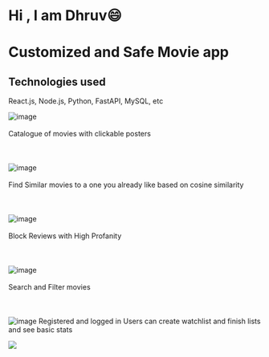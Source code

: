 # Hi  , I am Dhruv😄
<!--   
**DhruvBShetty/DhruvBShetty** is a ✨ _special_ ✨ repository because its `README.md` (this file) appears on your GitHub profile.

Here are some ideas to get you started:

- 🔭 I’m currently working on ...
- 🌱 I’m currently learning ...
- 👯 I’m looking to collaborate on ...
- 🤔 I’m looking for help with ...
- 💬 Ask me about ...
- 📫 How to reach me: ...
- 😄 Pronouns: ...
- ⚡ Fun fact: ...
-->
# Customized and Safe Movie app

## Technologies used
React.js, Node.js, Python, FastAPI, MySQL, etc

![image](https://github.com/user-attachments/assets/c3f3605a-1fdf-4285-be5f-f37d9c69c9d3)
<br/>
<br/>
Catalogue of movies with clickable posters
<br/>
<br/>
<br/>
<br/>
![image](https://github.com/user-attachments/assets/f85effd0-29a7-44f0-821f-5273a5eb09c0)
<br/>
<br/>
Find Similar movies to a one you already like based on cosine similarity
<br/>
<br/>
<br/>
<br/>
![image](https://github.com/user-attachments/assets/1def6ee1-1676-4bd4-9b51-9a9a7f798a5d)
<br/>
<br/>
Block Reviews with High Profanity
<br/>
<br/>
<br/>
<br/>
![image](https://github.com/user-attachments/assets/87a0f937-b15b-423b-861d-0b1d6d1c1475)
<br/>
<br/>
Search and Filter movies
<br/>
<br/>
<br/>
<br/>
![image](https://github.com/user-attachments/assets/2516adaf-905f-4f3e-8fa0-6101bb196711)
Registered and logged in Users can create watchlist and finish lists and see basic stats


![](https://github-stats-alpha.vercel.app/api?username=DhruvBShetty&count_private=true)



